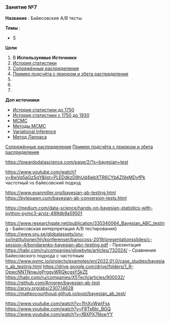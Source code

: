 ### Занятие №7

**Название** : Байесовские A/B тесты

**Темы** : 
  * S 
     
  **Цели**

  1. В 
**Используемые Источники**
1. [История статистики](https://en.wikipedia.org/wiki/History_of_statistics)
2. [Сопряжённые распределения](https://ru.wikipedia.org/wiki/Сопряжённое_априорное_распределение)
3. [Пример подсчёта с приором и збета распределения](https://towardsdatascience.com/beta-distributions-a-cornerstone-of-bayesian-calibration-801f96e21498/)
4. []()
5. []()
6. []()

**Доп источники**
* [История статистики до 1750](https://www.amazon.com/History-Probability-Statistics-Applications-before/dp/0471471291)
* [История статистики с 1750 до 1930](https://www.amazon.com/History-Mathematical-Statistics-Wiley-Probability/dp/0471179124)
* [MCMC](https://ru.wikipedia.org/wiki/Марковская_цепь_Монте-Карло)
* [Методы MCMC](https://m-clark.github.io/docs/ld_mcmc/)
* [Variational Inference](https://ermongroup.github.io/cs228-notes/inference/variational/)
* [Метод Лапласа](https://en.wikipedia.org/wiki/Laplace%27s_method) 

[Сопряжённые распределения](https://ru.wikipedia.org/wiki/Сопряжённое_априорное_распределение)
[Пример подсчёта с приором и збета распределения](https://towardsdatascience.com/beta-distributions-a-cornerstone-of-bayesian-calibration-801f96e21498/)

https://towardsdatascience.com/page/2/?s=bayesian+test

https://www.youtube.com/watch?v=8wVq5aGzSqY&list=PLEDdkzD9hUd4iebXTR6CYbAZI9eMDyfPk частотный vs байесовский подход

https://www.evanmiller.org/bayesian-ab-testing.html
https://bytepawn.com/bayesian-ab-conversion-tests.html

https://medium.com/data-science/hands-on-bayesian-statistics-with-python-pymc3-arviz-499db9a59501

https://www.researchgate.net/publication/335340064_Bayesian_ABC_testing - Байесовская интерпретация A/B тестирования}
https://www.oru.se/globalassets/oru-sv/institutioner/hh/konferenser/banocoss-2019/presentationsslides/c-session-4/bondarenko-bayesian-abc-testing.pdf - Презентация
https://habr.com/ru/companies/glowbyte/articles/732024/ - Сравнение Байесовского подхода с частотным
https://www.pymc.io/projects/examples/en/2022.01.0/case_studies/bayesian_ab_testing.html
https://drive.google.com/drive/folders/1_R-OpwcNNTNnwJgPrggyWRQkcgsYSkZE
https://habr.com/ru/companies/X5Tech/articles/900032/
https://github.com/Arngren/bayesian-ab-test
https://arxiv.org/abs/2307.14628
https://matteocourthoud.github.io/post/bayesian_ab_test/

https://www.youtube.com/watch?v=1fnXvWwtFss
https://www.youtube.com/watch?v=F8Ts6br_BGQ
https://www.youtube.com/watch?v=fBXPX7NswYY
